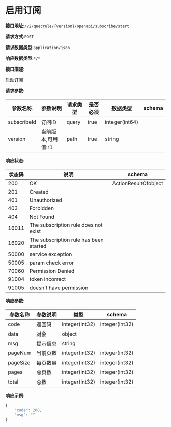# 启用订阅


**接口地址**:`/v2/quecrule/{version}/openapi/subscribe/start`


**请求方式**:`POST`


**请求数据类型**:`application/json`


**响应数据类型**:`*/*`

**接口描述**:<p>启动订阅</p>


**请求参数**:


| 参数名称    | 参数说明           | 请求类型 | 是否必须 | 数据类型       | schema |
| ----------- | ------------------ | -------- | -------- | -------------- | ------ |
| subscribeId | 订阅ID             | query    | true     | integer(int64) |        |
| version     | 当前版本,可用值:r1 | path     | true     | string         |        |


**响应状态**:


| 状态码 | 说明                                   | schema               |
| ------ | -------------------------------------- | -------------------- |
| 200    | OK                                     | ActionResultOfobject |
| 201    | Created                                |                      |
| 401    | Unauthorized                           |                      |
| 403    | Forbidden                              |                      |
| 404    | Not Found                              |                      |
| 16011  | The subscription rule does not exist   |                      |
| 16020  | The subscription rule has been started |                      |
| 50000  | service exception                      |                      |
| 50005  | param check error                      |                      |
| 70060  | Permission Denied                      |                      |
| 91004  | token incorrect                        |                      |
| 91005  | doesn't have permission                |                      |


**响应参数**:


| 参数名称 | 参数说明 | 类型           | schema         |
| -------- | -------- | -------------- | -------------- |
| code     | 返回码   | integer(int32) | integer(int32) |
| data     | 对象     | object         |                |
| msg      | 提示信息 | string         |                |
| pageNum  | 当前页数 | integer(int32) | integer(int32) |
| pageSize | 每页数量 | integer(int32) | integer(int32) |
| pages    | 总页数   | integer(int32) | integer(int32) |
| total    | 总数     | integer(int32) | integer(int32) |


**响应示例**:
```javascript
{
	"code": 200,
	"msg": ""
}
```

